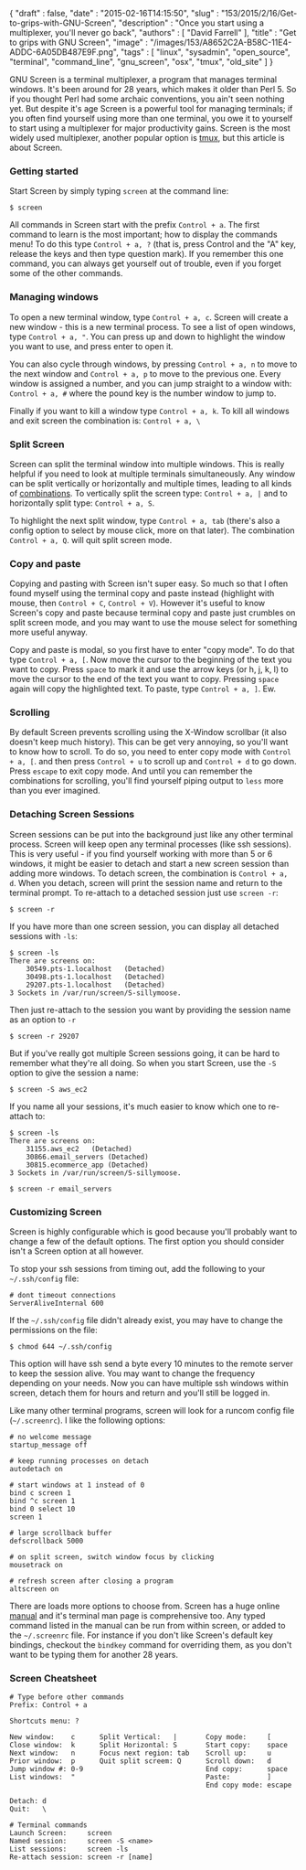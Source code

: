 {
   "draft" : false,
   "date" : "2015-02-16T14:15:50",
   "slug" : "153/2015/2/16/Get-to-grips-with-GNU-Screen",
   "description" : "Once you start using a multiplexer, you'll never go back",
   "authors" : [
      "David Farrell"
   ],
   "title" : "Get to grips with GNU Screen",
   "image" : "/images/153/A8652C2A-B58C-11E4-ADDC-6A05DB487E9F.png",
   "tags" : [
      "linux",
      "sysadmin",
      "open_source",
      "terminal",
      "command_line",
      "gnu_screen",
      "osx",
      "tmux",
      "old_site"
   ]
}

GNU Screen is a terminal multiplexer, a program that manages terminal windows. It's been around for 28 years, which makes it older than Perl 5. So if you thought Perl had some archaic conventions, you ain't seen nothing yet. But despite it's age Screen is a powerful tool for managing terminals; if you often find yourself using more than one terminal, you owe it to yourself to start using a multiplexer for major productivity gains. Screen is the most widely used multiplexer, another popular option is [tmux](http://tmux.sourceforge.net/), but this article is about Screen.

### Getting started

Start Screen by simply typing `screen` at the command line:

``` prettyprint
$ screen
```

All commands in Screen start with the prefix `Control + a`. The first command to learn is the most important; how to display the commands menu! To do this type `Control + a, ?` (that is, press Control and the "A" key, release the keys and then type question mark). If you remember this one command, you can always get yourself out of trouble, even if you forget some of the other commands.

### Managing windows

To open a new terminal window, type `Control + a, c`. Screen will create a new window - this is a new terminal process. To see a list of open windows, type `Control + a, "`. You can press up and down to highlight the window you want to use, and press enter to open it.

You can also cycle through windows, by pressing `Control + a, n` to move to the next window and `Control + a, p` to move to the previous one. Every window is assigned a number, and you can jump straight to a window with: `Control + a, #` where the pound key is the number window to jump to.

Finally if you want to kill a window type `Control + a, k`. To kill all windows and exit screen the combination is: `Control + a, \`

### Split Screen

Screen can split the terminal window into multiple windows. This is really helpful if you need to look at multiple terminals simultaneously. Any window can be split vertically or horizontally and multiple times, leading to all kinds of [combinations](https://encrypted.google.com/search?tbm=isch&q=gnu%20screen&tbs=imgo:1). To vertically split the screen type: `Control + a, |` and to horizontally split type: `Control + a, S`.

To highlight the next split window, type `Control + a, tab` (there's also a config option to select by mouse click, more on that later). The combination `Control + a, Q`. will quit split screen mode.

### Copy and paste

Copying and pasting with Screen isn't super easy. So much so that I often found myself using the terminal copy and paste instead (highlight with mouse, then `Control + C`, `Control + V`). However it's useful to know Screen's copy and paste because terminal copy and paste just crumbles on split screen mode, and you may want to use the mouse select for something more useful anyway.

Copy and paste is modal, so you first have to enter "copy mode". To do that type `Control + a, [`. Now move the cursor to the beginning of the text you want to copy. Press `space` to mark it and use the arrow keys (or h, j, k, l) to move the cursor to the end of the text you want to copy. Pressing `space` again will copy the highlighted text. To paste, type `Control + a, ]`. Ew.

### Scrolling

By default Screen prevents scrolling using the X-Window scrollbar (it also doesn't keep much history). This can be get very annoying, so you'll want to know how to scroll. To do so, you need to enter copy mode with `Control + a, [`. and then press `Control + u` to scroll up and `Control + d` to go down. Press `escape` to exit copy mode. And until you can remember the combinations for scrolling, you'll find yourself piping output to `less` more than you ever imagined.

### Detaching Screen Sessions

Screen sessions can be put into the background just like any other terminal process. Screen will keep open any terminal processes (like ssh sessions). This is very useful - if you find yourself working with more than 5 or 6 windows, it might be easier to detach and start a new screen session than adding more windows. To detach screen, the combination is `Control + a, d`. When you detach, screen will print the session name and return to the terminal prompt. To re-attach to a detached session just use `screen -r`:

``` prettyprint
$ screen -r
```

If you have more than one screen session, you can display all detached sessions with `-ls`:

``` prettyprint
$ screen -ls
There are screens on:
    30549.pts-1.localhost   (Detached)
    30498.pts-1.localhost   (Detached)
    29207.pts-1.localhost   (Detached)
3 Sockets in /var/run/screen/S-sillymoose.
```

Then just re-attach to the session you want by providing the session name as an option to `-r`

``` prettyprint
$ screen -r 29207
```

But if you've really got multiple Screen sessions going, it can be hard to remember what they're all doing. So when you start Screen, use the `-S` option to give the session a name:

``` prettyprint
$ screen -S aws_ec2
```

If you name all your sessions, it's much easier to know which one to re-attach to:

``` prettyprint
$ screen -ls
There are screens on:
    31155.aws_ec2   (Detached)
    30866.email_servers (Detached)
    30815.ecommerce_app (Detached)
3 Sockets in /var/run/screen/S-sillymoose.

$ screen -r email_servers
```

### Customizing Screen

Screen is highly configurable which is good because you'll probably want to change a few of the default options. The first option you should consider isn't a Screen option at all however.

To stop your ssh sessions from timing out, add the following to your `~/.ssh/config` file:

``` prettyprint
# dont timeout connections
ServerAliveInternal 600
```

If the `~/.ssh/config` file didn't already exist, you may have to change the permissions on the file:

``` prettyprint
$ chmod 644 ~/.ssh/config
```

This option will have ssh send a byte every 10 minutes to the remote server to keep the session alive. You may want to change the frequency depending on your needs. Now you can have multiple ssh windows within screen, detach them for hours and return and you'll still be logged in.

Like many other terminal programs, screen will look for a runcom config file (`~/.screenrc`). I like the following options:

``` prettyprint
# no welcome message
startup_message off

# keep running processes on detach
autodetach on

# start windows at 1 instead of 0
bind c screen 1
bind ^c screen 1
bind 0 select 10
screen 1

# large scrollback buffer
defscrollback 5000

# on split screen, switch window focus by clicking
mousetrack on

# refresh screen after closing a program
altscreen on
```

There are loads more options to choose from. Screen has a huge online [manual](https://www.gnu.org/software/screen/manual/screen.html) and it's terminal man page is comprehensive too. Any typed command listed in the manual can be run from within screen, or added to the `~/.screenrc` file. For instance if you don't like Screen's default key bindings, checkout the `bindkey` command for overriding them, as you don't want to be typing them for another 28 years.

### Screen Cheatsheet

    # Type before other commands
    Prefix: Control + a

    Shortcuts menu: ?

    New window:    c      Split Vertical:   |       Copy mode:     [
    Close window:  k      Split Horizontal: S       Start copy:    space
    Next window:   n      Focus next region: tab    Scroll up:     u
    Prior window:  p      Quit split screem: Q      Scroll down:   d
    Jump window #: 0-9                              End copy:      space
    List windows:  "                                Paste:         ]
                                                    End copy mode: escape

    Detach: d
    Quit:   \

    # Terminal commands
    Launch Screen:     screen
    Named session:     screen -S <name>
    List sessions:     screen -ls
    Re-attach session: screen -r [name]

